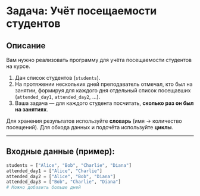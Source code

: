 # Задача: Учёт посещаемости студентов

## Описание

Вам нужно реализовать программу для учёта посещаемости студентов на курсе.

1. Дан список студентов (`students`).
2. На протяжении нескольких дней преподаватель отмечал, кто был на занятии, формируя для каждого дня отдельный список посещавших (`attended_day1`, `attended_day2`, ...).
3. Ваша задача — для каждого студента посчитать, **сколько раз он был на занятиях**.

Для хранения результатов используйте **словарь** (имя → количество посещений). Для обхода данных и подсчёта используйте **циклы**.

---

## Входные данные (пример):

```python
students = ["Alice", "Bob", "Charlie", "Diana"]
attended_day1 = ["Alice", "Charlie"]
attended_day2 = ["Alice", "Bob", "Diana"]
attended_day3 = ["Bob", "Charlie", "Diana"]
# Можно добавить больше дней
